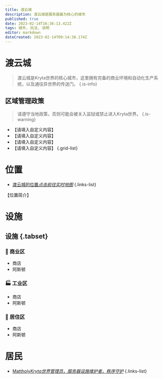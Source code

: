 ```yaml
---
title: 渡云城
description: 渡云城是服务器最为核心的城市
published: true
date: 2023-02-14T16:36:13.422Z
tags: 城市, 玩法, 说明
editor: markdown
dateCreated: 2023-02-14T09:14:38.174Z
---
```


# 渡云城
> 渡云城是Kryta世界的核心城市，这里拥有完备的商业环境和自动化生产系统，以及通往异世界的传送门。
{.is-info}
## 区域管理政策
> 请遵守当地政策，否则可能会被关入监狱或禁止进入Kryta世界。
{.is-warning}

- 【请填入自定义内容】
- 【请填入自定义内容】
- 【请填入自定义内容】
- 【请填入自定义内容】
{.grid-list}

# 位置
- [渡云城的位置*点击前往实时地图*](https://map.kryta.xyz/#Pandaria;flat;-753,64,2859;6)
{.links-list}

【位置简介】

# 设施
## 设施 {.tabset}
### :convenience_store: 商业区
* 商店
* 阿斯顿
### :factory: 工业区
* 商店
* 阿斯顿
### :house_with_garden: 居住区
* 商店
* 阿斯顿

# 居民

- [Mattholy*Kryta世界管理员，服务器设施维护者，秩序守护*](/zh/player/mattholy)
{.links-list}